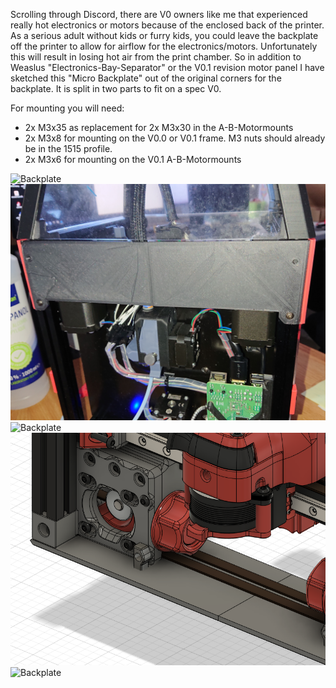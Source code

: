 Scrolling through Discord, there are V0 owners like me that experienced really hot electronics or motors because of the enclosed back of the printer.
As a serious adult without kids or furry kids, you could leave the backplate off the printer to allow for airflow for the electronics/motors. 
Unfortunately this will result in losing hot air from the print chamber. 
So in addition to Weaslus "Electronics-Bay-Separator" or the V0.1 revision motor panel I have sketched this "Micro Backplate" out of the original
corners for the backplate. It is split in two parts to fit on a spec V0. 

For mounting you will need: 
- 2x M3x35 as replacement for 2x M3x30 in the A-B-Motormounts
- 2x M3x8 for mounting on the V0.0 or V0.1 frame. M3 nuts should already be in the 1515 profile.
- 2x M3x6 for mounting on the V0.1 A-B-Motormounts

![Backplate](img/DSC_2957.jpg)
![Backplate](img/DSC_2959.jpg)
![Backplate](img/DSC_2960.jpg)
![Backplate](img/CAD_pic.jpg)
![Backplate](img/Slicer_pic.jpg)
